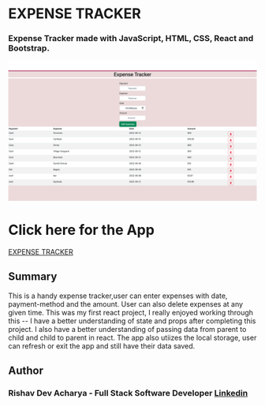 # EXPENSE TRACKER

### Expense  Tracker  made  with  JavaScript,  HTML,  CSS,  React  and  Bootstrap.

![App Picture](./Expense%20Tracker%20.png)


# Click here for the App 

[EXPENSE TRACKER](https://handy-expense-tracker.netlify.app/)



## Summary

  This is a handy expense tracker,user can enter expenses with date, payment-method and the amount. User can also delete expenses at any given time. This was my first react project, I really enjoyed working through this -- I have a better understanding of state and props after completing this project. I also have a better understanding of passing data from parent to child and child to parent in react. The app also utiizes the local storage, user can refresh or exit  the app and still have their data saved.  

## Author

### Rishav Dev Acharya - Full Stack Software Developer  [Linkedin](https://www.linkedin.com/in/rishav-acharya-0482051a7/)
